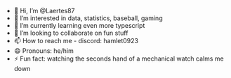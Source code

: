 - 👋 Hi, I’m @Laertes87
- 👀 I’m interested in data, statistics, baseball, gaming
- 🌱 I’m currently learning even more typescript
- 💞️ I’m looking to collaborate on fun stuff
- 📫 How to reach me - discord: hamlet0923
- 😄 Pronouns: he/him
- ⚡ Fun fact: watching the seconds hand of a mechanical watch calms me down

<!---
Laertes87/Laertes87 is a ✨ special ✨ repository because its `README.md` (this file) appears on your GitHub profile.
You can click the Preview link to take a look at your changes.
--->
